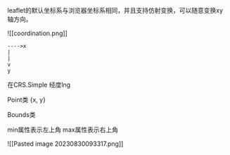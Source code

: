 leaflet的默认坐标系与浏览器坐标系相同，并且支持仿射变换，可以随意变换xy轴方向。

![[coordination.png]]


```
---->x
|
|
v
y

```
在CRS.Simple
经度lng



Point类
{x, y}



 Bounds类 

min属性表示左上角
max属性表示右上角

![[Pasted image 20230830093317.png]]